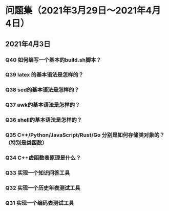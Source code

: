 # 问题集（2021年3月29日～2021年4月4日）

## 2021年4月3日

### Q40 如何编写一个基本的build.sh脚本？

### Q39 latex 的基本语法是怎样的？

### Q38 sed的基本语法是怎样的？

### Q37 awk的基本语法是怎样的？

### Q36 shell的基本语法是怎样的？

### Q35 C++/Python/JavaScript/Rust/Go 分别是如何存储类对象的？（特别是类函数）

### Q34 C++虚函数表原理是什么？

### Q33 实现一个知识问答工具

### Q32 实现一个历史年表测试工具

### Q31 实现一个编码表测试工具
